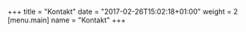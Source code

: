 +++
title = "Kontakt"
date = "2017-02-26T15:02:18+01:00"
weight = 2
[menu.main]
name = "Kontakt"
+++